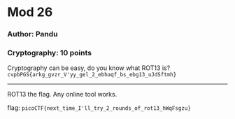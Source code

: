 # Mod 26
### Author: Pandu
### Cryptography: 10 points


Cryptography can be easy, do you know what ROT13 is? `cvpbPGS{arkg_gvzr_V'yy_gel_2_ebhaqf_bs_ebg13_uJdSftmh}`

---

ROT13 the flag. Any online tool works.

flag: `picoCTF{next_time_I'll_try_2_rounds_of_rot13_hWqFsgzu}
`

